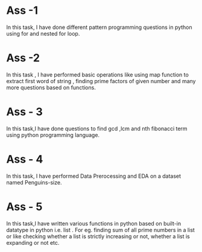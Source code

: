 # Ass -1
In this task, I have done different pattern programming questions in python using for and nested for loop.
# Ass -2
In this task , I have performed basic operations like using map function to extract first word of string , finding prime factors of given number and many more questions based on functions.
# Ass - 3
In this task,I have done questions to find gcd ,lcm and nth fibonacci term using python programming language.
# Ass - 4
In this task, I have performed Data Prerocessing and EDA on a dataset named Penguins-size.
# Ass - 5
In this task,I have written various functions in python based on built-in datatype in python i.e. list . For eg. finding sum of all prime numbers in a list or like checking whether a list is strictly increasing or not, whether a list is expanding or not etc.
